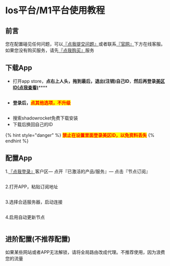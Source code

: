 # Ios平台/M1平台使用教程

## 前言

您在配置碰见任何问题，可以[『点我提交问题』](https://www.lengjiao.me/submitticket.php)或者联系[『官网』](https://www.lengjiao.me)下方在线客服。如果您没有购买服务，请先[『点我购买』](https://www.lengjiao.me/cart.php)服务

## 下载App

* 打开app store，**点右上人头，拖到最后，退出(注销)自己ID**，**然后再登录**[**美区ID(点我查看)**](https://www.lengjiao.me/index.php?rp=/knowledgebase/2/IosID.html)****

<figure><img src="https://yzf.qq.com/fsna/kf-file/kf_pic/20221104/KFPIC_kfh5221fa29cfc019f_h5cded9881fc7d6fdfece5fb364b_WXIMAGE_c4e3cc36769545f7ba62832527e00406.png" alt=""><figcaption></figcaption></figure>

* **登录后，**<mark style="color:red;">**点其他选项，不升级**</mark>

<figure><img src="https://yzf.qq.com/fsna/kf-file/kf_pic/20221104/KFPIC_kfh5221fa29cfc019f_h5cded9881fc7d6fdfece5fb364b_WXIMAGE_1e44bb529dc840b582ecdb39251503f8.png" alt=""><figcaption></figcaption></figure>

* 搜索shadowrocket免费下载安装
* 下载后换回自己的ID

{% hint style="danger" %}
<mark style="color:red;">**禁止在设置里面登录美区ID，以免资料丢失**</mark>
{% endhint %}

## 配置App

1.[『点我登录』](https://www.lengjiao.me/clientarea.php)客户区— 点开『已激活的产品/服务』— 点击『节点订阅』

<figure><img src="https://yzf.qq.com/fsna/kf-file/kf_pic/20221104/KFPIC_kfh5221fa29cfc019f_h5cded9881fc7d6fdfece5fb364b_WXIMAGE_9ed54b68c9d64f7fb7e9d2f481b4f49a.png" alt=""><figcaption></figcaption></figure>

2.打开APP，粘贴订阅地址

<figure><img src="https://yzf.qq.com/fsna/kf-file/kf_pic/20221104/KFPIC_kfh5221fa29cfc019f_h5cded9881fc7d6fdfece5fb364b_WXIMAGE_3e2c78ff79da456da5a393fafc33643e.png" alt=""><figcaption></figcaption></figure>

3.选择合适服务器，启动连接

<figure><img src="https://yzf.qq.com/fsna/kf-file/kf_pic/20221104/KFPIC_kfh5221fa29cfc019f_h5cded9881fc7d6fdfece5fb364b_WXIMAGE_910953d6a5e6415a9cf78cb4fcc978fa.png" alt=""><figcaption></figcaption></figure>

4.启用自动更新节点

<figure><img src="https://yzf.qq.com/fsna/kf-file/kf_pic/20221104/KFPIC_kfh5221fa29cfc019f_h5cded9881fc7d6fdfece5fb364b_WXIMAGE_5a778bfedf0b4f74971b21df70589b0e.png" alt=""><figcaption></figcaption></figure>

## 进阶配置(不推荐配置)

如果某些网站或者APP无法解锁，请将全局路由改成代理。不推荐使用，因为浪费您的流量

<figure><img src="https://yzf.qq.com/fsna/kf-file/kf_pic/20221104/KFPIC_kfh5221fa29cfc019f_h5cded9881fc7d6fdfece5fb364b_WXIMAGE_c35f4a4936224584b095d714182a00b0.png" alt=""><figcaption></figcaption></figure>
